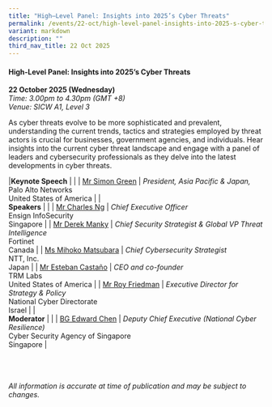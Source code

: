 ```yaml
---
title: "High–Level Panel: Insights into 2025’s Cyber Threats"
permalink: /events/22-oct/high-level-panel-insights-into-2025-s-cyber-threats/
variant: markdown
description: ""
third_nav_title: 22 Oct 2025
---
```

#### **High-Level Panel: Insights into 2025’s Cyber Threats**

**22 October 2025 (Wednesday)**  
*Time: 3.00pm to 4.30pm (GMT +8)*
<br>*Venue: SICW A1, Level 3*

As cyber threats evolve to be more sophisticated and prevalent, understanding the current trends, tactics and strategies employed by threat actors is crucial for businesses, government agencies, and individuals. Hear insights into the current cyber threat landscape and engage with a panel of leaders and cybersecurity professionals as they delve into the latest developments in cyber threats. 

|**Keynote Speech**          |                                                              |
| [Mr Simon Green](/speakers/mr-simon-green/)  | *President, Asia Pacific &amp; Japan,* <br>Palo Alto Networks<br>United States of America      |
|<br>**Speakers**          |                                                              |
| [Mr Charles Ng](/speakers/mr-charles-ng/)  | *Chief Executive Officer* <br>Ensign InfoSecurity<br>Singapore      |
| [Mr Derek Manky](/speakers/mr-derek-manky/)  | *Chief Security Strategist &amp; Global VP Threat Intelligence* <br>Fortinet<br>Canada      |
| [Ms Mihoko Matsubara](/speakers/ms-mihoko-matsubara/)  | *Chief Cybersecurity Strategist* <br>NTT, Inc.<br>Japan      |
| [Mr Esteban Castaño](/speakers/mr-esteban-castano/)  | *CEO and co-founder* <br>TRM Labs<br>United States of America      |
| [Mr Roy Friedman](/speakers/mr-roy-friedman/)  | *Executive Director for Strategy &amp; Policy* <br>National Cyber Directorate<br>Israel      |
|<br>**Moderator**          |                                                              |
| [BG Edward Chen](/speakers/bg-edward-chen/)  | *Deputy Chief Executive (National Cyber Resilience)* <br>Cyber Security Agency of Singapore<br>Singapore      |

<br><br><br>
*All information is accurate at time of publication and may be subject to changes.*